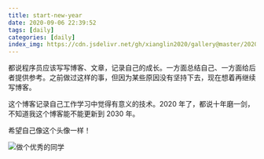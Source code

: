 ```yaml
---
title: start-new-year
date: 2020-09-06 22:39:52
tags: [daily]
categories: [daily]
index_img: https://cdn.jsdelivr.net/gh/xianglin2020/gallery@master/202009/212557.jpg
---
```


都说程序员应该写写博客、文章，记录自己的成长。一方面总结自己、一方面给后者提供参考。之前做过这样的事，但因为某些原因没有坚持下去，现在想着再继续写博客。

这个博客记录自己工作学习中觉得有意义的技术。2020 年了，都说十年磨一剑，不知道我这个博客能不能更新到 2030 年。

希望自己像这个头像一样！

![做个优秀的同学](https://cdn.jsdelivr.net/gh/xianglin2020/gallery@master/202009/212557.jpg)
